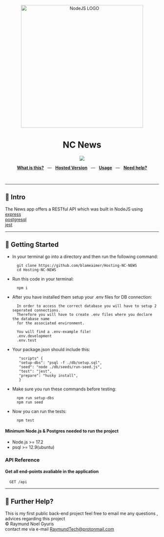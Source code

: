 <div align="center">
  <img src="https://bs-uploads.toptal.io/blackfish-uploads/components/seo/content/og_image_file/og_image/777184/secure-rest-api-in-nodejs-18f43b3033c239da5d2525cfd9fdc98f.png" alt="NodeJS LOGO" width="400" />
  <p></p>
  <h1>NC News</h1>
  <p></p>
  <sup>
    <a href="https://github.com/blameaimer/Hosting-NC-NEWS/actions">
      <img src="https://github.com/blameaimer/Hosting-NC-NEWS/actions/workflows/actions.yml/badge.svg" />
    </a>
  </sup>
  <br />
  <p align="center">
    <a href="#-intro"><b>What is this?</b></a>
    &nbsp;&nbsp;&mdash;&nbsp;&nbsp;
    <a href="https://nc-news-blame.herokuapp.com/api"><b>Hosted Version</b></a>
    &nbsp;&nbsp;&mdash;&nbsp;&nbsp;
    <a href="#-getting-started"><b>Usage</b></a>
    &nbsp;&nbsp;&mdash;&nbsp;&nbsp;
    <a href="#-further-help"><b>Need help?</b></a>
  </p>
  <br />
</div>

---

## 👋 Intro

The News app offers a RESTful API which was built in NodeJS using <br />
[express](https://expressjs.com/)<br />
[postgresql](https://www.postgresql.org/)<br />
[jest](https://jestjs.io/)

---

## 🚀 Getting Started

- In your terminal go into a directory and then run the following command:

        git clone https://github.com/blameaimer/Hosting-NC-NEWS
        cd Hosting-NC-NEWS

- Run this code in your terminal:

        npm i

- After you have installed them setup your .env files for DB connection:

        In order to access the correct database you will have to setup 2 seperated connections.
        Therefore you will have to create .env files where you declare the database name
        for the associated environment.

        You will find a .env-example file!
        .env.development
        .env.test



- Your package.json should include this:

         "scripts" {
         "setup-dbs": "psql -f ./db/setup.sql",
         "seed": "node ./db/seeds/run-seed.js",
         "test": "jest",
         "prepare": "husky install",
         }

- Make sure you run these commands before testing:

        npm run setup-dbs
        npm run seed

- Now you can run the tests:

        npm test

#### Minimum Node.js & Postgres needed to run the project

- Node.js >= 17.2
- psql >= 12.9(ubuntu)

### API Reference

#### Get all end-points avaliable in the application

```http
  GET /api
```

---

## 👊 Further Help?

This is my first public back-end project feel free to email me any questions , advices regarding this project <br />
© Raymund Noel Gyuris <br />
contact me via e-mail RaymundTech@protonmail.com <br/>

<br />
